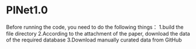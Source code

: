# PINet1.0
Before running the code, you need to do the following things：
  1.build the file directory
  2.According to the attachment of the paper, download the data of the required database
  3.Download manually curated data from GitHub
